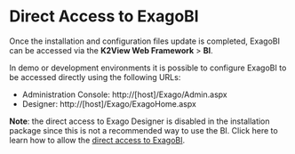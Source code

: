 # Direct Access to ExagoBI

Once the installation and configuration files update is completed, ExagoBI can be accessed via the **K2View Web Framework** > **BI**. 

In demo or development environments it is possible to configure ExagoBI to be accessed directly using the following URLs:

- Administration Console: http://[host]/Exago/Admin.aspx
- Designer: http://[host]/Exago/ExagoHome.aspx

**Note**: the direct access to Exago Designer is disabled in the installation package since this is not a recommended way to use the BI. Click here to learn how to allow the [direct access to ExagoBI](/articles/38_bi_integration/99_bi_admin_config.md#allow-direct-access).